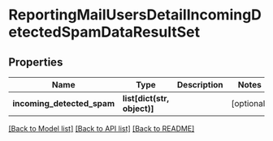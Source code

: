 # ReportingMailUsersDetailIncomingDetectedSpamDataResultSet

## Properties
Name | Type | Description | Notes
------------ | ------------- | ------------- | -------------
**incoming_detected_spam** | **list[dict(str, object)]** |  | [optional] 

[[Back to Model list]](../README.md#documentation-for-models) [[Back to API list]](../README.md#documentation-for-api-endpoints) [[Back to README]](../README.md)


